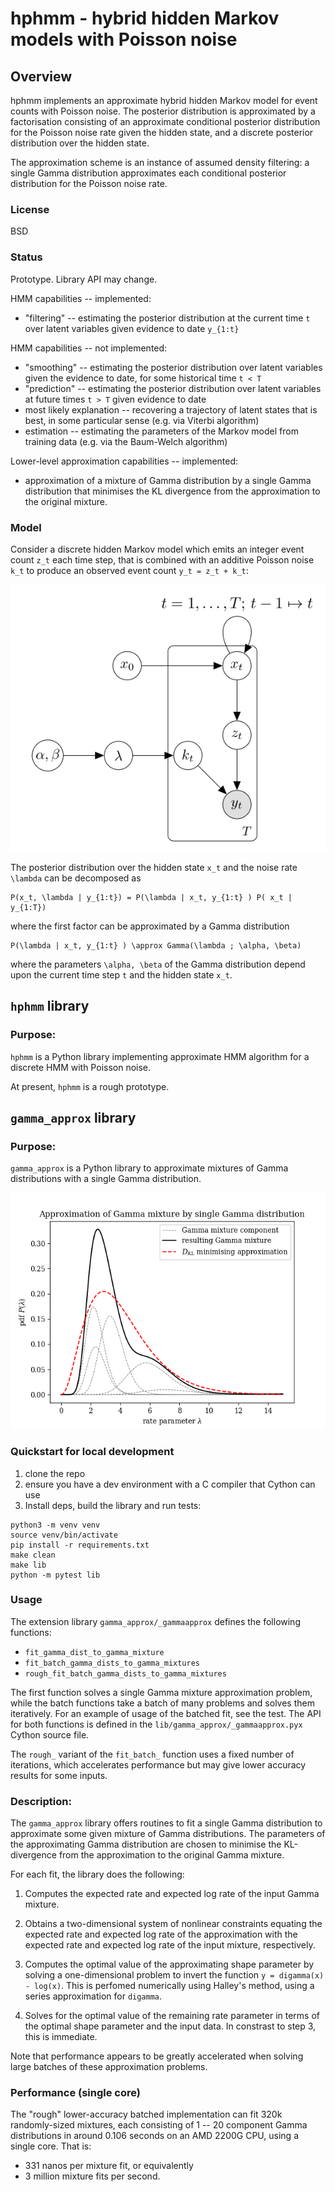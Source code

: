 # hphmm - hybrid hidden Markov models with Poisson noise

## Overview

hphmm implements an approximate hybrid hidden Markov
model for event counts with Poisson noise. The posterior
distribution is approximated by a factorisation consisting
of an approximate conditional posterior distribution for
the Poisson noise rate given the hidden state, and a
discrete posterior distribution over the hidden state.

The approximation scheme is an instance of assumed density
filtering: a single Gamma distribution approximates each
conditional posterior distribution for the Poisson noise rate.

### License

BSD

### Status

Prototype. Library API may change.


HMM capabilities -- implemented:

*	"filtering" -- estimating the posterior distribution at the
	current time `t` over latent variables given evidence to date `y_{1:t}`

HMM capabilities -- not implemented:

*	"smoothing" -- estimating the posterior distribution over latent
	variables given the evidence to date, for some historical time `t < T`
*	"prediction" -- estimating the posterior distribution over latent
	variables at future times `t > T` given evidence to date
*	most likely explanation -- recovering a trajectory of latent states
	that is best, in some particular sense (e.g. via Viterbi algorithm)
*	estimation -- estimating the parameters of the Markov model from
	training data (e.g. via the Baum-Welch algorithm)

Lower-level approximation capabilities -- implemented:

*	approximation of a mixture of Gamma distribution by a single Gamma
	distribution that minimises the KL divergence from the approximation
	to the original mixture.


### Model

Consider a discrete hidden Markov model which emits an
integer event count `z_t` each time step, that is combined
with an additive Poisson noise `k_t` to produce an
observed event count `y_t = z_t + k_t`:

![hmm-poisson-noise.png](./gallery/hmm-poisson-noise.png)

The posterior distribution over the hidden state `x_t` and
the noise rate `\lambda` can be decomposed as

```
P(x_t, \lambda | y_{1:t}) = P(\lambda | x_t, y_{1:t} ) P( x_t | y_{1:T})
```

where the first factor can be approximated by a Gamma distribution

```
P(\lambda | x_t, y_{1:t} ) \approx Gamma(\lambda ; \alpha, \beta)
```

where the parameters `\alpha, \beta` of the Gamma distribution depend
upon the current time step `t` and the hidden state `x_t`.


## `hphmm` library

### Purpose:

`hphmm` is a Python library implementing approximate HMM algorithm
for a discrete HMM with Poisson noise.

At present, `hphmm` is a rough prototype.


## `gamma_approx` library

### Purpose:

`gamma_approx` is a Python library to approximate mixtures
of Gamma distributions with a single Gamma distribution.

![example-gamma-mixture-plot](./gallery/example-gamma-mixture-approx.png)

### Quickstart for local development

1.	clone the repo
2.	ensure you have a dev environment with a C compiler
	that Cython can use
3.	Install deps, build the library and run tests:

```
python3 -m venv venv
source venv/bin/activate
pip install -r requirements.txt
make clean
make lib
python -m pytest lib
```

### Usage

The extension library `gamma_approx/_gammaapprox` defines
the following functions:

*	`fit_gamma_dist_to_gamma_mixture`
*	`fit_batch_gamma_dists_to_gamma_mixtures`
*	`rough_fit_batch_gamma_dists_to_gamma_mixtures`

The first function solves a single Gamma mixture
approximation problem, while the batch functions take
a batch of many problems and solves them iteratively.
For an example of usage of the batched fit, see the test.
The API for both functions is defined in the
`lib/gamma_approx/_gammaapprox.pyx` Cython source file.

The `rough_` variant of the `fit_batch_` function uses
a fixed number of iterations, which accelerates performance
but may give lower accuracy results for some inputs.


### Description:

The `gamma_approx` library offers routines to fit a single
Gamma distribution to approximate some given mixture of Gamma
distributions. The parameters of the approximating Gamma
distribution are chosen to minimise the KL-divergence from
the approximation to the original Gamma mixture.

For each fit, the library does the following:

1.	Computes the expected rate and expected log rate
	of the input Gamma mixture.

2.	Obtains a two-dimensional system of nonlinear
	constraints equating the expected rate and expected
	log rate of the approximation with the expected
	rate and expected log rate of the input mixture,
	respectively.

3.	Computes the optimal value of the approximating
	shape parameter by solving a one-dimensional
	problem to invert the function `y = digamma(x) - log(x)`.
	This is perfomed numerically using Halley's
	method, using a series approximation for `digamma`.

4.	Solves for the optimal value of the remaining rate
	parameter in terms of the optimal shape parameter
	and the input data. In constrast to step 3, this is
	immediate.

Note that performance appears to be greatly accelerated when
solving large batches of these approximation problems.

### Performance (single core)

The "rough" lower-accuracy batched implementation
can fit 320k randomly-sized mixtures, each consisting
of 1 -- 20 component Gamma distributions in around 0.106
seconds on an AMD 2200G CPU, using a single core.
That is:

*	331 nanos per mixture fit, or equivalently
*	3 million mixture fits per second.
